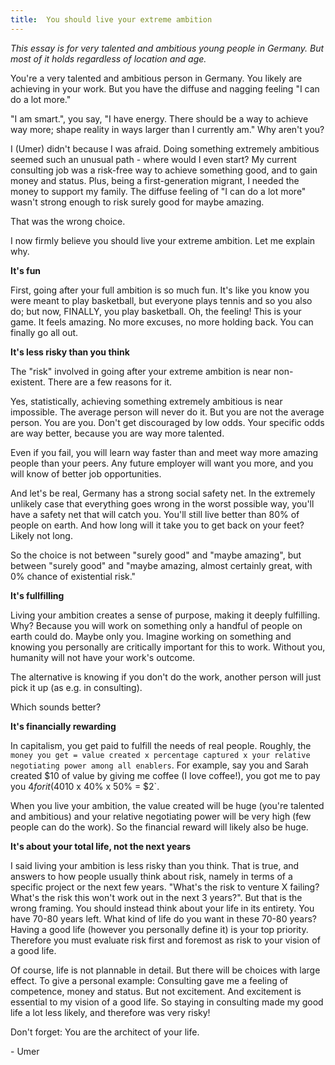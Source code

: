 ```yaml
---
title:  You should live your extreme ambition
---
```


<em>This essay is for very talented and ambitious young people in Germany. But most of it holds regardless of location and age.</em>

You're a very talented and ambitious person in Germany. You likely are achieving in your work. But you have the diffuse and nagging feeling "I can do a lot more."

"I am smart.", you say, "I have energy. There should be a way to achieve way more; shape reality in ways larger than I currently am." Why aren't you?

I (Umer) didn't because I was afraid. Doing something extremely ambitious seemed such an unusual path - where would I even start? My current consulting job was a risk-free way to achieve something good, and to gain money and status. Plus, being a first-generation migrant, I needed the money to support my family. The diffuse feeling of "I can do a lot more" wasn't strong enough to risk surely good for maybe amazing.

That was the wrong choice.

I now firmly believe you should live your extreme ambition. Let me explain why.

**It's fun**

First, going after your full ambition is so much fun. It's like you know you were meant to play basketball, but everyone plays tennis and so you also do; but now, FINALLY, you play basketball. Oh, the feeling! This is your game. It feels amazing. No more excuses, no more holding back. You can finally go all out.

**It's less risky than you think**

The "risk" involved in going after your extreme ambition is near non-existent. There are a few reasons for it.

Yes, statistically, achieving something extremely ambitious is near impossible. The average person will never do it. But you are not the average person. You are you. Don't get discouraged by low odds. Your specific odds are way better, because you are way more talented. 

Even if you fail, you will learn way faster than and meet way more amazing people than your peers. Any future employer will want you more, and you will know of better job opportunities.

And let's be real, Germany has a strong social safety net. In the extremely unlikely case that everything goes wrong in the worst possible way, you'll have a safety net that will catch you. You'll still live better than 80% of people on earth. And how long will it take you to get back on your feet? Likely not long.

So the choice is not between "surely good" and "maybe amazing", but between "surely good" and "maybe amazing, almost certainly great, with 0% chance of existential risk."

**It's fullfilling**

Living your ambition creates a sense of purpose, making it deeply fulfilling. Why? Because you will work on something only a handful of people on earth could do. Maybe only you. Imagine working on something and knowing you personally are critically important for this to work. Without you, humanity will not have your work's outcome.

The alternative is knowing if you don't do the work, another person will just pick it up (as e.g. in consulting).

Which sounds better? 

**It's financially rewarding**

In capitalism, you get paid to fulfill the needs of real people. Roughly, the `money you get = value created x percentage captured x your relative negotiating power among all enablers`.
For example, say you and Sarah created $10 of value by giving me coffee (I love coffee!), you got me to pay you $4 for it (40% capture rate), and you and Sarah are equally important for making "Umer gets coffee" happen (50% relative negotiating power). So you get `$10 x 40% x 50% = $2`.

When you live your ambition, the value created will be huge (you're talented and ambitious) and your relative negotiating power will be very high (few people can do the work). So the financial reward will likely also be huge.

**It's about your total life, not the next years**

I said living your ambition is less risky than you think. That is true, and answers to how people usually think about risk, namely in terms of a specific project or the next few years. "What's the risk to venture X failing? What's the risk this won't work out in the next 3 years?". But that is the wrong framing. You should instead think about your life in its entirety. You have 70-80 years left. What kind of life do you want in these 70-80 years? Having a good life (however you personally define it) is your top priority. Therefore you must evaluate risk first and foremost as risk to your vision of a good life.

Of course, life is not plannable in detail. But there will be choices with large effect. To give a personal example: Consulting gave me a feeling of competence, money and status. But not excitement. And excitement is essential to my vision of a good life. So staying in consulting made my good life a lot less likely, and therefore was very risky!

Don't forget: You are the architect of your life.

\- Umer
